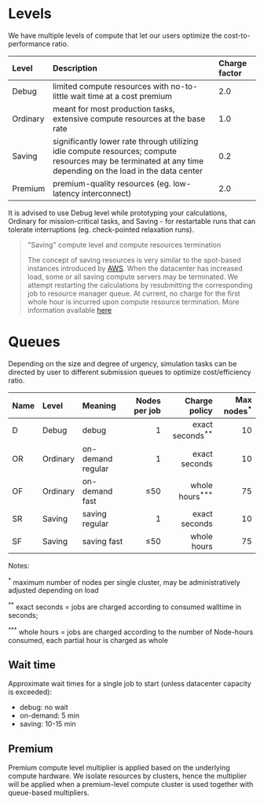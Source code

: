 # Levels

We have multiple levels of compute that let our users optimize the cost-to-performance ratio.

|Level     |Description | Charge factor|
|:---------|:-----------|:-------------|
| Debug    | limited compute resources with no-to-little wait time at a cost premium       |2.0
| Ordinary | meant for most production tasks, extensive compute resources at the base rate  |1.0
| Saving   | significantly lower rate through utilizing idle compute resources; compute resources may be terminated at any time depending on the load in the data center   |0.2
| Premium  | premium-quality resources (eg. low-latency interconnect)   | 2.0

It is advised to use Debug level while prototyping your calculations, Ordinary for mission-critical tasks, and Saving - for restartable runs that can tolerate interruptions (eg. check-pointed relaxation runs).

> &quot;Saving&quot; compute level and compute resources termination
> 
> The concept of saving resources is very similar to the spot-based instances introduced by [AWS](https://aws.amazon.com/ec2/spot/). When the datacenter has increased load, some or all saving compute servers may be terminated. We attempt restarting the calculations by resubmitting the corresponding job to resource manager queue. At current, no charge for the first whole hour is incurred upon compute resource termination. More information available [here](../cli/jobs.md#job-termination)

# Queues

Depending on the size and degree of urgency, simulation tasks can be directed by user to different submission queues to optimize cost/efficiency ratio.

| Name | Level    | Meaning | Nodes per job | Charge policy   | Max nodes<sup>*</sup> |
|:-----|:---------|:--------|--------------:|----------------:|----------:|
| D    | Debug    | debug   | 1             | exact seconds<sup>**</sup> | 10
| OR   | Ordinary | on-demand regular  | 1  | exact seconds   | 10
| OF   | Ordinary | on-demand fast | &le;50 | whole hours<sup>***</sup>  | 75
| SR   | Saving   | saving regular | 1      | exact seconds   | 10
| SF   | Saving   | saving fast    | &le;50 | whole hours     | 75

Notes:

<sup>*</sup> maximum number of nodes per single cluster, may be administratively adjusted depending on load

<sup>**</sup> exact seconds = jobs are charged according to consumed walltime in seconds;

<sup>***</sup> whole hours = jobs are charged according to the number of Node-hours consumed, each partial hour is charged as whole

## Wait time

Approximate wait times for a single job to start (unless datacenter capacity is exceeded):

- debug: no wait
- on-demand: 5 min
- saving: 10-15 min

## Premium

Premium compute level multiplier is applied based on the underlying compute hardware. We isolate resources by clusters, hence the multiplier will be applied when a premium-level compute cluster is used together with queue-based multipliers.
